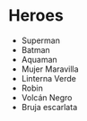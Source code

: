 # Heroes

* Superman
* Batman
* Aquaman
* Mujer Maravilla
* Linterna Verde
* Robin
* Volcán Negro
* Bruja escarlata
